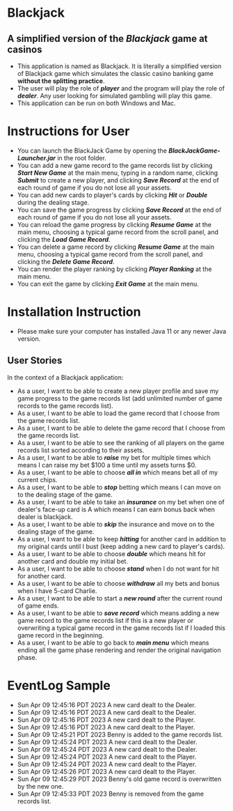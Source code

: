 # Blackjack
## A simplified version of the *Blackjack* game at casinos
- This application is named as Blackjack. It is literally a simplified version of Blackjack game which simulates
the classic casino banking game **without the splitting practice**. 
- The user will play the role of ***player*** and the program will play the role of ***dealer***. Any user looking for simulated gambling will play this game.
- This application can be run on both Windows and Mac.

# Instructions for User
- You can launch the BlackJack Game by opening the ***BlackJackGame-Launcher.jar*** in the root folder.
- You can add a new game record to the game records list by clicking ***Start New Game*** at the main menu, typing in a random name, clicking ***Submit*** to create a new player, and clicking ***Save Record*** at the end of each round of game if you do not lose all your assets.
- You can add new cards to player's cards by clicking ***Hit*** or ***Double*** during the dealing stage.
- You can save the game progress by clicking ***Save Record*** at the end of each round of game if you do not lose all your assets.
- You can reload the game progress by clicking ***Resume Game*** at the main menu, choosing a typical game record from the scroll panel, and clicking the ***Load Game Record***.
- You can delete a game record by clicking ***Resume Game*** at the main menu, choosing a typical game record from the scroll panel, and clicking the ***Delete Game Record***.
- You can render the player ranking by clicking ***Player Ranking*** at the main menu.
- You can exit the game by clicking ***Exit Game*** at the main menu.

# Installation Instruction
- Please make sure your computer has installed Java 11 or any newer Java version.

## User Stories
In the context of a Blackjack application:
- As a user, I want to be able to create a new player profile and save my game progress to the game records list (add unlimited number of game records to the game records list).
- As a user, I want to be able to load the game record that I choose from the game records list.
- As a user, I want to be able to delete the game record that I choose from the game records list.
- As a user, I want to be able to see the ranking of all players on the game records list sorted according to their assets.
- As a user, I want to be able to ***raise*** my bet for multiple times which means I can raise my bet $100 a time until my assets turns $0.
- As a user, I want to be able to choose ***all in*** which means bet all of my current chips.
- As a user, I want to be able to ***stop*** betting which means I can move on to the dealing stage of the game.
- As a user, I want to be able to take an ***insurance*** on my bet when one of dealer's face-up card is A which means I can earn bonus back when dealer is blackjack.
- As a user, I want to be able to ***skip*** the insurance and move on to the dealing stage of the game.
- As a user, I want to be able to keep ***hitting*** for another card in addition to my original cards until I bust (keep adding a new card to player's cards).
- As a user, I want to be able to choose ***double*** which means hit for another card and double my initial bet.
- As a user, I want to be able to choose ***stand*** when I do not want for hit for another card.
- As a user, I want to be able to choose ***withdraw*** all my bets and bonus when I have 5-card Charlie.
- As a user, I want to be able to start a ***new round*** after the current round of game ends.
- As a user, I want to be able to ***save record*** which means adding a new game record to the game records list if this is a new player or overwriting a typical game record in the game records list if I loaded this game record in the beginning.
- As a user, I want to be able to go back to ***main menu*** which means ending all the game phase rendering and render the original navigation phase.

# EventLog Sample
- Sun Apr 09 12:45:16 PDT 2023 A new card dealt to the Dealer.
- Sun Apr 09 12:45:16 PDT 2023 A new card dealt to the Dealer.
- Sun Apr 09 12:45:16 PDT 2023 A new card dealt to the Player.
- Sun Apr 09 12:45:16 PDT 2023 A new card dealt to the Player.
- Sun Apr 09 12:45:21 PDT 2023 Benny is added to the game records list.
- Sun Apr 09 12:45:24 PDT 2023 A new card dealt to the Dealer.
- Sun Apr 09 12:45:24 PDT 2023 A new card dealt to the Dealer.
- Sun Apr 09 12:45:24 PDT 2023 A new card dealt to the Player.
- Sun Apr 09 12:45:24 PDT 2023 A new card dealt to the Player.
- Sun Apr 09 12:45:26 PDT 2023 A new card dealt to the Player.
- Sun Apr 09 12:45:29 PDT 2023 Benny's old game record is overwritten by the new one.
- Sun Apr 09 12:45:33 PDT 2023 Benny is removed from the game records list.
